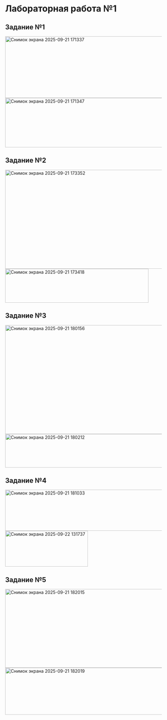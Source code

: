 # Лабораторная работа №1
## Задание №1
<img width="998" height="198" alt="Снимок экрана 2025-09-21 171337" src="https://github.com/user-attachments/assets/6838d4b9-5ccc-4ecc-9258-3fa4f169be92" />
<img width="611" height="159" alt="Снимок экрана 2025-09-21 171347" src="https://github.com/user-attachments/assets/3c3fd911-4d82-4b00-bc60-c74cd1c5e14b" />

## Задание №2

<img width="1362" height="318" alt="Снимок экрана 2025-09-21 173352" src="https://github.com/user-attachments/assets/afdb9c6c-2d76-4bc8-b97b-44c10125a033" />
<img width="461" height="109" alt="Снимок экрана 2025-09-21 173418" src="https://github.com/user-attachments/assets/137441c4-3c7d-4a5f-ac51-5f02205cf319" />

## Задание №3

<img width="975" height="350" alt="Снимок экрана 2025-09-21 180156" src="https://github.com/user-attachments/assets/d802e9ea-dedb-43c4-b0ee-7e6b26c10787" />
<img width="555" height="108" alt="Снимок экрана 2025-09-21 180212" src="https://github.com/user-attachments/assets/2b63650a-b66d-473c-bcc9-75fb72bfcbce" />

## Задание №4

<img width="556" height="132" alt="Снимок экрана 2025-09-21 181033" src="https://github.com/user-attachments/assets/75e5baed-cbde-4052-889b-c4da18f6eb8a" />
<img width="266" height="115" alt="Снимок экрана 2025-09-22 131737" src="https://github.com/user-attachments/assets/f0f34a6b-9f4f-4aa6-bfa9-00d29cfe54c7" />

## Задание №5

<img width="1111" height="253" alt="Снимок экрана 2025-09-21 182015" src="https://github.com/user-attachments/assets/143a119a-0a23-4f93-a874-69244bdd9134" />
<img width="692" height="151" alt="Снимок экрана 2025-09-21 182019" src="https://github.com/user-attachments/assets/148fda98-7454-414c-957b-ae00a91a1645" />





